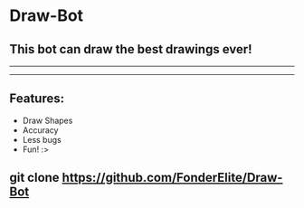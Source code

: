# Draw-Bot
## This bot can draw the best drawings ever!
---
___
## Features:
* Draw Shapes
* Accuracy
* Less bugs
* Fun! :>

## git clone https://github.com/FonderElite/Draw-Bot


